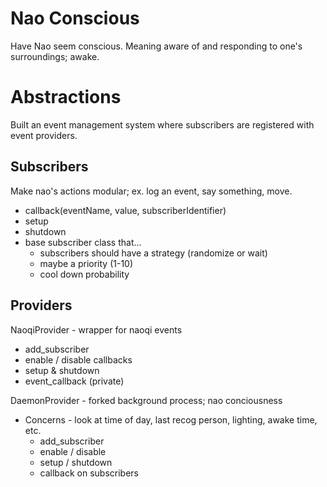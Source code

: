 # Nao Conscious

Have Nao seem conscious. Meaning aware of and responding to one's surroundings; awake.


# Abstractions

Built an event management system where subscribers are registered with event providers.

## Subscribers

Make nao's actions modular; ex. log an event, say something, move.

* callback(eventName, value, subscriberIdentifier)
* setup
* shutdown
* base subscriber class that...
    * subscribers should have a strategy (randomize or wait)
    * maybe a priority (1-10)
    * cool down probability

## Providers

NaoqiProvider - wrapper for naoqi events
* add_subscriber
* enable / disable callbacks
* setup & shutdown
* event_callback (private)

DaemonProvider - forked background process; nao conciousness
* Concerns - look at time of day, last recog person, lighting, awake time, etc.
    * add_subscriber
    * enable / disable 
    * setup / shutdown
    * callback on subscribers